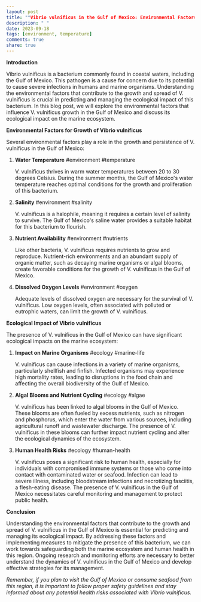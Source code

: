 ```yaml
---
layout: post
title: ""Vibrio vulnificus in the Gulf of Mexico: Environmental Factors and Ecological Impact""
description: " "
date: 2023-09-18
tags: [environment, temperature]
comments: true
share: true
---
```


**Introduction**

Vibrio vulnificus is a bacterium commonly found in coastal waters, including the Gulf of Mexico. This pathogen is a cause for concern due to its potential to cause severe infections in humans and marine organisms. Understanding the environmental factors that contribute to the growth and spread of V. vulnificus is crucial in predicting and managing the ecological impact of this bacterium. In this blog post, we will explore the environmental factors that influence V. vulnificus growth in the Gulf of Mexico and discuss its ecological impact on the marine ecosystem.

**Environmental Factors for Growth of Vibrio vulnificus**

Several environmental factors play a role in the growth and persistence of V. vulnificus in the Gulf of Mexico:

1. **Water Temperature** #environment #temperature

   V. vulnificus thrives in warm water temperatures between 20 to 30 degrees Celsius. During the summer months, the Gulf of Mexico's water temperature reaches optimal conditions for the growth and proliferation of this bacterium.

2. **Salinity** #environment #salinity

   V. vulnificus is a halophile, meaning it requires a certain level of salinity to survive. The Gulf of Mexico's saline water provides a suitable habitat for this bacterium to flourish.

3. **Nutrient Availability** #environment #nutrients

   Like other bacteria, V. vulnificus requires nutrients to grow and reproduce. Nutrient-rich environments and an abundant supply of organic matter, such as decaying marine organisms or algal blooms, create favorable conditions for the growth of V. vulnificus in the Gulf of Mexico.

4. **Dissolved Oxygen Levels** #environment #oxygen

   Adequate levels of dissolved oxygen are necessary for the survival of V. vulnificus. Low oxygen levels, often associated with polluted or eutrophic waters, can limit the growth of V. vulnificus.

**Ecological Impact of Vibrio vulnificus**

The presence of V. vulnificus in the Gulf of Mexico can have significant ecological impacts on the marine ecosystem:

1. **Impact on Marine Organisms** #ecology #marine-life

   V. vulnificus can cause infections in a variety of marine organisms, particularly shellfish and finfish. Infected organisms may experience high mortality rates, leading to disruptions in the food chain and affecting the overall biodiversity of the Gulf of Mexico.

2. **Algal Blooms and Nutrient Cycling** #ecology #algae

   V. vulnificus has been linked to algal blooms in the Gulf of Mexico. These blooms are often fueled by excess nutrients, such as nitrogen and phosphorus, which enter the water from various sources, including agricultural runoff and wastewater discharge. The presence of V. vulnificus in these blooms can further impact nutrient cycling and alter the ecological dynamics of the ecosystem.

3. **Human Health Risks** #ecology #human-health

   V. vulnificus poses a significant risk to human health, especially for individuals with compromised immune systems or those who come into contact with contaminated water or seafood. Infection can lead to severe illness, including bloodstream infections and necrotizing fasciitis, a flesh-eating disease. The presence of V. vulnificus in the Gulf of Mexico necessitates careful monitoring and management to protect public health.

**Conclusion**

Understanding the environmental factors that contribute to the growth and spread of V. vulnificus in the Gulf of Mexico is essential for predicting and managing its ecological impact. By addressing these factors and implementing measures to mitigate the presence of this bacterium, we can work towards safeguarding both the marine ecosystem and human health in this region. Ongoing research and monitoring efforts are necessary to better understand the dynamics of V. vulnificus in the Gulf of Mexico and develop effective strategies for its management.

*Remember, if you plan to visit the Gulf of Mexico or consume seafood from this region, it is important to follow proper safety guidelines and stay informed about any potential health risks associated with Vibrio vulnificus.*